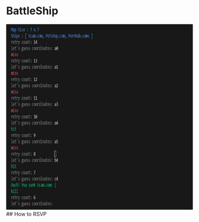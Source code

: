 # BattleShip
<div align="center">
  <img src="https://github.com/caunhach/BattleShip/blob/main/scam.png" width="700" height=500">
</div>
## How to RSVP
